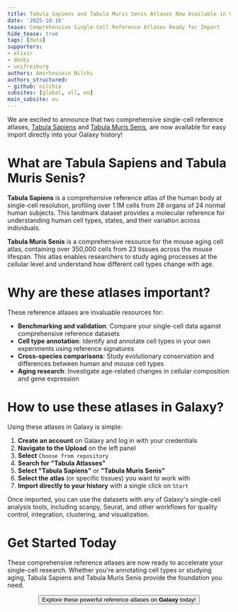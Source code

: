 ```yaml
---
title: Tabula Sapiens and Tabula Muris Senis Atlases Now Available in Galaxy
date: '2025-10-16'
tease: Comprehensive Single-Cell Reference Atlases Ready for Import
hide_tease: true
tags: [data]
supporters:
- elixir
- denbi
- unifreiburg
authors: Amirhossein Nilchi
authors_structured:
- github: nilchia
subsites: [global, all, eu]
main_subsite: eu
---
```


We are excited to announce that two comprehensive single-cell reference atlases, [Tabula Sapiens](https://tabula-sapiens-portal.ds.czbiohub.org/) and [Tabula Muris Senis](https://tabula-muris-senis.ds.czbiohub.org/), are now available for easy import directly into your Galaxy history!

# What are Tabula Sapiens and Tabula Muris Senis?

**Tabula Sapiens** is a comprehensive reference atlas of the human body at single-cell resolution, profiling over 1.1M cells from 28 organs of 24 normal human subjects. This landmark dataset provides a molecular reference for understanding human cell types, states, and their variation across individuals.

**Tabula Muris Senis** is a comprehensive resource for the mouse aging cell atlas, containing over 350,000 cells from 23 tissues across the mouse lifespan. This atlas enables researchers to study aging processes at the cellular level and understand how different cell types change with age.

# Why are these atlases important?

These reference atlases are invaluable resources for:

* **Benchmarking and validation**: Compare your single-cell data against comprehensive reference datasets
* **Cell type annotation**: Identify and annotate cell types in your own experiments using reference signatures
* **Cross-species comparisons**: Study evolutionary conservation and differences between human and mouse cell types
* **Aging research**: Investigate age-related changes in cellular composition and gene expression

# How to use these atlases in Galaxy?

Using these atlases in Galaxy is simple:

1. **Create an account** on Galaxy and log in with your credentials
2. **Navigate to the Upload** on the left panel
3. **Select** `Choose from repository`
4. **Search for "Tabula Atlasses"**
3. **Select "Tabula Sapiens"** or **"Tabula Muris Senis"**
4. **Select the atlas** (or specific tissues) you want to work with
5. **Import directly to your history** with a single click on `Start`

Once imported, you can use the datasets with any of Galaxy's single-cell analysis tools, including scanpy, Seurat, and other workflows for quality control, integration, clustering, and visualization.

# Get Started Today

These comprehensive reference atlases are now ready to accelerate your single-cell research. Whether you're annotating cell types or studying aging, Tabula Sapiens and Tabula Muris Senis provide the foundation you need.

<div align="center">
    <a href="https://usegalaxy.eu/">
      <button type="button" class="btn btn-primary btn-lg">Explore these powerful reference atlases on <strong>Galaxy</strong> today!</button>
    </a>
</div>